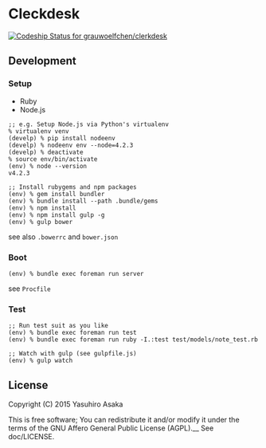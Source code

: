 # Cleckdesk

[![Codeship Status for grauwoelfchen/clerkdesk](https://codeship.com/projects/b811c880-e27b-0132-f70e-4ea0dd54b93d/status?branch=master)](https://codeship.com/projects/81463)


## Development

### Setup

* Ruby
* Node.js

```
;; e.g. Setup Node.js via Python's virtualenv
% virtualenv venv
(develp) % pip install nodeenv
(develp) % nodeenv env --node=4.2.3
(develp) % deactivate
% source env/bin/activate
(env) % node --version
v4.2.3
```

```
;; Install rubygems and npm packages
(env) % gem install bundler
(env) % bundle install --path .bundle/gems
(env) % npm install
(env) % npm install gulp -g
(env) % gulp bower
```

see also `.bowerrc` and `bower.json`

### Boot

```
(env) % bundle exec foreman run server
```

see `Procfile`

### Test

```
;; Run test suit as you like
(env) % bundle exec foreman run test
(env) % bundle exec foreman run ruby -I.:test test/models/note_test.rb

;; Watch with gulp (see gulpfile.js)
(env) % gulp watch
```

## License

Copyright (C) 2015 Yasuhiro Asaka

This is free software; You can redistribute it and/or modify it under the terms of the GNU Affero General Public License (AGPL).__
See doc/LICENSE.
